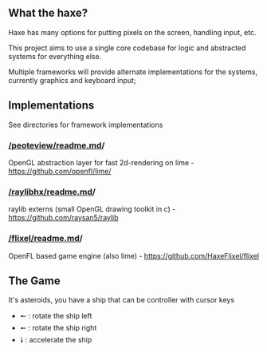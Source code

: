 ## What the haxe?

Haxe has many options for putting pixels on the screen, handling input, etc.

This project aims to use a single core codebase for logic and abstracted systems for everything else.

Multiple frameworks will provide alternate implementations for the systems, currently graphics and keyboard input;

## Implementations

See directories for framework implementations

### [/peoteview/readme.md](peoteview)/

OpenGL abstraction layer for fast 2d-rendering on lime - https://github.com/openfl/lime/

### [/raylibhx/readme.md](raylibhx)/

raylib externs (small OpenGL drawing toolkit in c) - https://github.com/raysan5/raylib

### [/flixel/readme.md](flixel)/

OpenFL based game engine (also lime) - https://github.com/HaxeFlixel/flixel

## The Game

It's asteroids, you have a ship that can be controller with cursor keys 

 - 🠔 : rotate the ship left
 - 🠔 : rotate the ship right
 - 🠗 : accelerate the ship